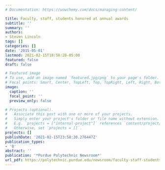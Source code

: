 ```yaml
---
# Documentation: https://wowchemy.com/docs/managing-content/

title: Faculty, staff, students honored at annual awards
subtitle: ''
summary: ''
authors:
- Steven Lincoln
tags: []
categories: []
date: '2015-05-01'
lastmod: 2021-02-15T18:58:20-05:00
featured: false
draft: false

# Featured image
# To use, add an image named `featured.jpg/png` to your page's folder.
# Focal points: Smart, Center, TopLeft, Top, TopRight, Left, Right, BottomLeft, Bottom, BottomRight.
image:
  caption: ''
  focal_point: ''
  preview_only: false

# Projects (optional).
#   Associate this post with one or more of your projects.
#   Simply enter your project's folder or file name without extension.
#   E.g. `projects = ["internal-project"]` references `content/project/deep-learning/index.md`.
#   Otherwise, set `projects = []`.
projects: []
publishDate: '2021-02-15T23:58:20.276447Z'
publication_types:
- '0'
abstract: ''
publication: '*Purdue Polytechnic Newsroom*'
url_pdf: https://polytechnic.purdue.edu/newsroom/faculty-staff-students-honored-at-annual-awards
---
```

